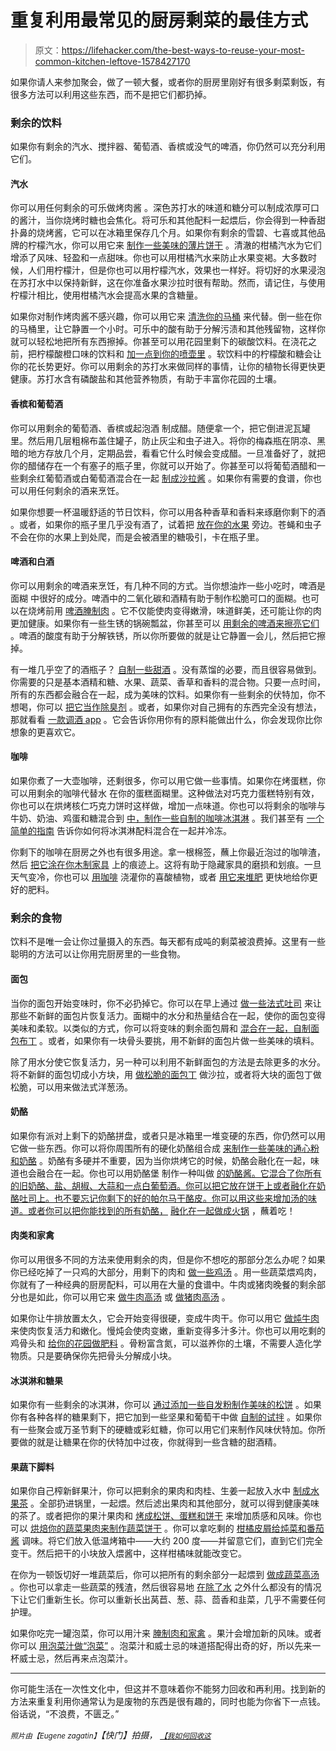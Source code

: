 # 重复利用最常见的厨房剩菜的最佳方式

> 原文：<https://lifehacker.com/the-best-ways-to-reuse-your-most-common-kitchen-leftove-1578427170>

如果你请人来参加聚会，做了一顿大餐，或者你的厨房里刚好有很多剩菜剩饭，有很多方法可以利用这些东西，而不是把它们都扔掉。



### 剩余的饮料

如果你有剩余的汽水、搅拌器、葡萄酒、香槟或没气的啤酒，你仍然可以充分利用它们。

#### **汽水**

你可以用任何剩余的可乐做烤肉酱 。深色苏打水的味道和糖分可以制成浓厚可口的酱汁，当你烧烤时糖也会焦化。将可乐和其他配料一起煨后，你会得到一种香甜扑鼻的烧烤酱，它可以在冰箱里保存几个月。如果你有剩余的雪碧、七喜或其他品牌的柠檬汽水，你可以用它来 [制作一些美味的薄片饼干](http://community.tasteofhome.com/community_forums/f/30/t/766538.aspx) 。清澈的柑橘汽水为它们增添了风味、轻盈和一点甜味。你也可以用柑橘汽水来防止水果变褐。大多数时候，人们用柠檬汁，但是你也可以用柠檬汽水，效果也一样好。将切好的水果浸泡在苏打水中以保持新鲜，这在你准备水果沙拉时很有帮助。然而，请记住，与使用柠檬汁相比，使用柑橘汽水会提高水果的含糖量。

如果你对制作烤肉酱不感兴趣，你可以用它来 [清洗你的马桶](http://www.wikihow.com/Clean-a-Toilet-With-Coke) 来代替。倒一些在你的马桶里，让它静置一个小时。可乐中的酸有助于分解污渍和其他残留物，这样你就可以轻松地把所有东西擦掉。你甚至可以用花园里剩下的碳酸饮料。在浇花之前，把柠檬酸橙口味的饮料和 [加一点到你的喷壶里](http://www.scientificamerican.com/article/fact-or-fiction-vodka-citrus-sodas-keep-flowers-fresh/) 。软饮料中的柠檬酸和糖会让你的花长势更好。你可以用剩余的苏打水来做同样的事情，让你的植物长得更快更健康。苏打水含有磷酸盐和其他营养物质，有助于丰富你花园的土壤。

#### **香槟和葡萄酒**

你可以用剩余的葡萄酒、香槟或起泡酒 制成醋。随便拿一个，把它倒进泥瓦罐里。然后用几层粗棉布盖住罐子，防止灰尘和虫子进入。将你的梅森瓶在阴凉、黑暗的地方存放几个月，定期品尝，看看它什么时候会变成醋。一旦准备好了，就把你的醋储存在一个有塞子的瓶子里，你就可以开始了。你甚至可以将葡萄酒醋和一些剩余红葡萄酒或白葡萄酒混合在一起 [制成沙拉酱](http://www.bonappetit.com/test-kitchen/cooking-tips/article/10-ways-to-use-leftover-wine) 。如果你有需要的食谱，你也可以用任何剩余的酒来烹饪。

如果你想要一杯温暖舒适的节日饮料，你可以用各种香草和香料来琢磨你剩下的酒 。或者，如果你的瓶子里几乎没有酒了，试着把 [放在你的水果](http://ideas.thenest.com/dinner-recipes/cooking-advice/slideshows/leftover-wine.aspx?page=3) 旁边。苍蝇和虫子不会在你的水果上到处爬，而是会被酒里的糖吸引，卡在瓶子里。

#### **啤酒和白酒**

你可以用剩余的啤酒来烹饪，有几种不同的方式。当你想油炸一些小吃时，啤酒是面糊 中很好的成分。啤酒中的二氧化碳和酒精有助于制作松脆可口的面糊。也可以在烧烤前用 [啤酒腌制肉](https://lifehacker.com/marinade-meat-in-beer-for-healthier-grilling-1569415142) 。它不仅能使肉变得嫩滑，味道鲜美，还可能让你的肉更加健康。如果你有一些生锈的锅碗瓢盆，你甚至可以 [用剩余的啤酒来擦亮它们](http://lifehacker.com/clean-and-polish-pots-with-leftover-beer-1577417272) 。啤酒的酸度有助于分解铁锈，所以你所要做的就是让它静置一会儿，然后把它擦掉。

有一堆几乎空了的酒瓶子？ [自制一些甜酒](http://www.npr.org/2014/01/08/260728034/leftover-liquor-finds-new-life-as-liqueur) 。没有蒸馏的必要，而且很容易做到。你需要的只是基本酒精和糖、水果、蔬菜、香草和香料的混合物。只要一点时间，所有的东西都会融合在一起，成为美味的饮料。如果你有一些剩余的伏特加，你不想喝，你可以 [把它当作除臭剂](http://lifehacker.com/deodorize-your-shoes-with-cheap-vodka-1574220731) 。或者，如果你对自己拥有的东西完全没有想法，那就看看 [一款调酒 app](https://lifehacker.com/most-popular-drink-mixing-recipe-app-liquor-cabinet-5872597) 。它会告诉你用你有的原料能做出什么，你会发现你比你想象的更喜欢它。

#### **咖啡**

如果你煮了一大壶咖啡，还剩很多，你可以用它做一些事情。如果你在烤蛋糕，你可以用剩余的咖啡代替水 在你的蛋糕面糊里。这种做法对巧克力蛋糕特别有效，你也可以在烘烤核仁巧克力饼时这样做，增加一点味道。你也可以将剩余的咖啡与牛奶、奶油、鸡蛋和糖混合到 [中，制作一些自制的咖啡冰淇淋](http://www.thekitchn.com/recipe-coffee-ice-cream-with-h-145099) 。我们甚至有 [一个简单的指南](https://lifehacker.com/make-your-own-machine-free-two-ingredient-ice-cream-5529108) 告诉你如何将冰淇淋配料混合在一起并冷冻。

你剩下的咖啡在厨房之外也有很多用途。拿一根棉签，蘸上你最近泡过的咖啡渣，然后 [把它涂在你木制家具](http://www.thisoldhouse.com/toh/photos/0,,20593892_21157308,00.html) 上的痕迹上。这将有助于隐藏家具的磨损和划痕。一旦天气变冷，你也可以 [用咖啡](http://www.care2.com/greenliving/12-surprising-uses-for-leftover-coffee.html) 浇灌你的喜酸植物，或者 [用它来堆肥](https://lifehacker.com/compost-your-used-coffee-grounds-to-kickstart-your-own-5994054) 更快地给你更好的肥料。

### 剩余的食物

饮料不是唯一会让你过量摄入的东西。每天都有成吨的剩菜被浪费掉。这里有一些聪明的方法可以让你用完厨房里的一些食物。

#### **面包**

当你的面包开始变味时，你不必扔掉它。你可以在早上通过 [做一些法式吐司](http://www.kitchendaily.com/read/20-things-do-leftover-bread) 来让那些不新鲜的面包片恢复活力。面糊中的水分和热量结合在一起，使你的面包变得美味和柔软。以类似的方式，你可以将变味的剩余面包屑和 [混合在一起，自制面包布丁](http://www.foodnetwork.com/recipes/paula-deen/the-best-bread-pudding-recipe.html) 。或者，如果你有一块骨头要挑，用不新鲜的面包片做一些美味的填料。

除了用水分使它恢复活力，另一种可以利用不新鲜面包的方法是去除更多的水分。将不新鲜的面包切成小方块，用 [做松脆的面包丁](http://tablematters.com/2013/01/22/taste-not-waste/) 做沙拉，或者将大块的面包丁做松脆，可以用来做法式洋葱汤。

#### **奶酪**

如果你有派对上剩下的奶酪拼盘，或者只是冰箱里一堆变硬的东西，你仍然可以用它做一些东西。你可以将你周围所有的硬化奶酪组合成 [来制作一些美味的通心粉和奶酪](http://www.tablespoon.com/recipes/leftover-cheese-mac-n-cheese/97ad63de-1836-44af-ac97-66a1f1669ca7) 。奶酪有多硬并不重要，因为当你烘烤它的时候，奶酪会融化在一起，味道也会融合在一起。你也可以用奶酪堡 制作一种叫做 [的奶酪酱。它混合了你所有的旧奶酪、盐、胡椒、大蒜和一点白葡萄酒。你可以把它放在饼干上或者融化在奶酪吐司上。也不要忘记你剩下的好的帕尔马干酪皮。你可以用这些来增加汤的味道。或者你可以把你能找到的所有奶酪，](http://www.foodandwine.com/recipes/fromage-fort) [融化在一起做成火锅](http://www.theguardian.com/lifeandstyle/2014/may/06/23-recipes-for-leftover-cheese-part-1) ，蘸着吃！

#### **肉类和家禽**

你可以用很多不同的方法来使用剩余的肉，但是你不想吃的那部分怎么办呢？如果你已经吃掉了一只鸡的大部分，用剩下的肉和 [做一些鸡汤](https://lifehacker.com/make-chicken-stock-like-a-pro-5158538) 。用一些蔬菜煨鸡肉，你就有了一种经典的厨房配料，可以用在大量的食谱中。牛肉或猪肉晚餐的剩余部分也是如此，你可以用它来 [做牛肉高汤](http://www.foodnetwork.com/recipes/emeril-lagasse/beef-stock-recipe.html) 或 [做猪肉高汤](http://www.foodnetwork.com/recipes/emeril-lagasse/pork-stock-recipe.html) 。

如果你让牛排放置太久，它会开始变得很硬，变成牛肉干。你可以用它 [做炖牛肉](http://www.stayhomemomblog.com/2011/07/make-leftover-steak-into-beef-stew.html) 来使肉恢复活力和嫩化。慢炖会使肉变嫩，重新变得多汁多汁。你也可以用吃剩的鸡骨头和 [给你的花园做肥料](http://www.wikihow.com/Make-Chicken-Bone-Fertilizer) 。骨粉富含氮，可以滋养你的土壤，不需要人造化学物质。只是要确保你先把骨头分解成小块。

#### **冰淇淋和糖果**

如果你有一些剩余的冰淇淋，你可以 [通过添加一些自发粉制作美味的松饼](https://lifehacker.com/turn-ice-cream-into-muffins-with-just-one-extra-ingredi-1561904955) 。如果你有各种各样的糖果剩下，把它加到一些坚果和葡萄干中做 [自制的试拌](http://www.parenting.com/gallery/things-to-do-with-leftover-halloween-candy?page=3) 。如果你有一些聚会或万圣节剩下的硬糖或彩虹糖，你可以用它们来制作风味伏特加。你所要做的就是让糖果在你的伏特加中过夜，你就得到一些含糖的甜酒精。

#### **果蔬下脚料**

如果你自己榨新鲜果汁，你可以把剩余的果肉和肉桂、生姜一起放入水中 [制成水果茶](http://www.vegetariantimes.com/blog/what-do-i-do-with-leftover-juice-pulp/) 。全部扔进锅里，一起煨。然后滤出果肉和其他部分，就可以得到健康美味的茶了。或者把你的果汁果肉和 [烤成松饼、蛋糕和饼干](http://www.vegetariantimes.com/blog/what-do-i-do-with-leftover-juice-pulp/) 来增加质感和风味。你也可以 [烘焙你的蔬菜果肉来制作蔬菜饼干](https://lifehacker.com/use-leftover-pulp-from-a-juicer-for-broth-or-veggie-cra-1500705301) 。你可以拿吃剩的 [柑橘皮屑给炖菜和番茄酱](http://www.thekitchn.com/waste-not-five-delicious-uses-for-kitchen-scraps-167760) 调味。将它们放入低温烤箱中——大约 200 度——并留意它们，直到它们完全变干。然后把干的小块放入煨酱中，这样柑橘味就能改变它。

在你为一顿饭切好一堆蔬菜后，你可以把所有的剩余部分一起煨到 [做成蔬菜高汤](https://lifehacker.com/make-your-own-no-hassle-vegetable-stock-without-a-recip-1571962074) 。你也可以拿走一些蔬菜的残渣，然后很容易地 [在除了水](http://lifehacker.com/kitchen-scraps-you-can-regrow-with-nothing-but-water-1531011995) 之外什么都没有的情况下让它们重新生长。你可以重新长出莴苣、葱、蒜、茴香和韭菜，几乎不需要任何护理。

如果你吃完一罐泡菜，你可以用汁来 [腌制肉和家禽](http://www.onegoodthingbyjillee.com/2013/09/a-pickle-predicament-39-ways-to-use-leftover-pickle-juice.html) 。果汁会增加新的风味。或者你可以 [用泡菜汁做“泡菜”](http://www.bonappetit.com/test-kitchen/cooking-tips/article/15-ways-to-use-leftover-pickle-juice) 。泡菜汁和威士忌的味道搭配得出奇的好，所以先来一杯威士忌，然后再来点泡菜汁。

* * *

你可能生活在一次性文化中，但这并不意味着你不能努力回收和再利用。找到新的方法来重复利用你通常认为是废物的东西是很有趣的，同时也能为你省下一点钱。俗话说，“不浪费，不匮乏。”

<small>*照片由*</small><small>*【Eugene zagatin】*</small>*【快门】拍摄，* [<small>*【我如何回收这*</small>](https://www.flickr.com/photos/recyclethis/157108084)<small></small>